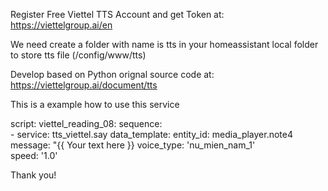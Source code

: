 Register Free Viettel TTS Account and get Token at: https://viettelgroup.ai/en

We need create a folder with name is tts in your homeassistant local folder to store tts file (/config/www/tts)

Develop based on Python orignal source code at: https://viettelgroup.ai/document/tts


This is a example how to use this service

script:
  viettel_reading_08:
    sequence:  
    - service: tts_viettel.say
      data_template:
        entity_id: media_player.note4    
        message: "{{ Your text here }}
        voice_type: 'nu_mien_nam_1'    
        speed: '1.0'  


Thank you!
